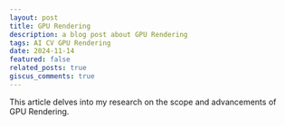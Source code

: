 ```yaml
---
layout: post
title: GPU Rendering
description: a blog post about GPU Rendering
tags: AI CV GPU Rendering
date: 2024-11-14
featured: false
related_posts: true
giscus_comments: true
---
```


This article delves into my research on the scope and advancements of GPU Rendering.

